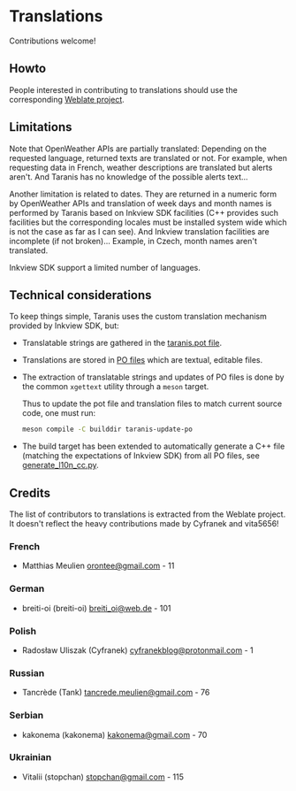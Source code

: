 # Translations

Contributions welcome!

## Howto

People interested in contributing to translations should use the
corresponding [Weblate
project](https://hosted.weblate.org/projects/taranis/taranis/).

## Limitations

Note that OpenWeather APIs are partially translated: Depending on the
requested language, returned texts are translated or not. For example,
when requesting data in French, weather descriptions are translated
but alerts aren't. And Taranis has no knowledge of the possible alerts
text…

Another limitation is related to dates. They are returned in a numeric
form by OpenWeather APIs and translation of week days and month names
is performed by Taranis based on Inkview SDK facilities (C++ provides
such facilities but the corresponding locales must be installed system
wide which is not the case as far as I can see). And Inkview
translation facilities are incomplete (if not broken)... Example, in
Czech, month names aren't translated.

Inkview SDK support a limited number of languages.

## Technical considerations

To keep things simple, Taranis uses the custom translation mechanism
provided by Inkview SDK, but:

* Translatable strings are gathered in the [taranis.pot
  file](./taranis.pot).

* Translations are stored in [PO files](./) which are textual,
  editable files.

* The extraction of translatable strings and updates of PO files is
  done by the common `xgettext` utility through a `meson` target.
  
  Thus to update the pot file and translation files to match current
  source code, one must run:
  
  ```sh
  meson compile -C builddir taranis-update-po
  ```

* The build target has been extended to automatically generate a C++
  file (matching the expectations of Inkview SDK) from all PO files, see
  [generate_l10n_cc.py](../scripts/generate_l10n_cc.py).

## Credits

The list of contributors to translations is extracted from the Weblate
project. It doesn't reflect the heavy contributions made by Cyfranek
and vita5656!

### French

* Matthias Meulien <orontee@gmail.com> - 11


### German

* breiti-oi (breiti-oi) <breiti_oi@web.de> - 101


### Polish

* Radosław Uliszak (Cyfranek) <cyfranekblog@protonmail.com> - 1


### Russian

* Tancrède (Tank) <tancrede.meulien@gmail.com> - 76


### Serbian

* kakonema (kakonema) <kakonema@gmail.com> - 70


### Ukrainian

* Vitalii (stopchan) <stopchan@gmail.com> - 115
